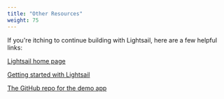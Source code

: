 ```yaml
---
title: "Other Resources"
weight: 75
---
```


If you're itching to continue building with Lightsail, here are a few helpful links:

<a href="https://aws.amazon.com/lightsail/" target="_blank">Lightsail home page</a>

<a href="https://lightsail.aws.amazon.com/ls/docs/en/getting-started" target="_blank">Getting started with Lightsail</a>

<a href="https://github.com/mikegcoleman/todo" target="_blank">The GitHub repo for the demo app</a>


